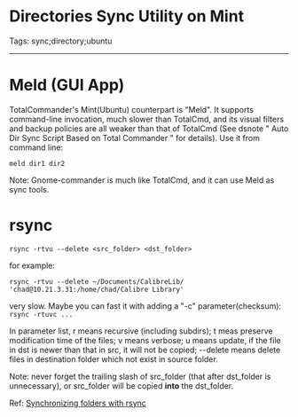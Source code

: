 # Directories Sync Utility on Mint
Tags: sync;directory;ubuntu

------

# Meld (GUI App)

TotalCommander's Mint(Ubuntu) counterpart is "Meld". It supports command-line
invocation, much slower than TotalCmd, and its visual filters and
backup policies are all weaker than that of TotalCmd
(See dsnote " Auto Dir Sync Script Based on Total Commander " for details).
Use it from command line: 

    meld dir1 dir2

Note: Gnome-commander is much like TotalCmd, and it can use Meld as sync tools.

# rsync

    rsync -rtvu --delete <src_folder> <dst_folder>

for example:

    rsync -rtvu --delete ~/Documents/CalibreLib/ 'chad@10.21.3.31:/home/chad/Calibre Library'

very slow. Maybe you can fast it with adding a "-c" parameter(checksum): `rsync -rtuvc ...`

In parameter list, r means recursive (including subdirs); t meas preserve modification time of the files; v means verbose; u means update, if the file in dst is newer than that in src, it will not be copied; --delete means delete files in destination folder which not exist in source folder.

Note: never forget the trailing slash of src_folder (that after dst_folder is unnecessary), or src_folder will be copied **into** the dst_folder.

Ref: [Synchronizing folders with rsync](http://www.jveweb.net/en/archives/2010/11/synchronizing-folders-with-rsync.html)
